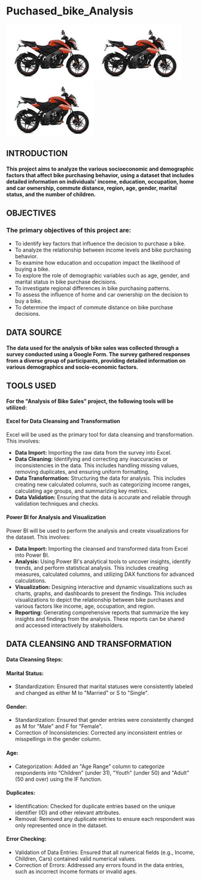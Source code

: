 # Puchased_bike_Analysis
![](bike_image.jpg)![](bike_image.jpg)![](bike_image.jpg)
## **INTRODUCTION**
#### This project aims to analyze the various socioeconomic and demographic factors that affect bike purchasing behavior, using a dataset that includes detailed information on individuals' income, education, occupation, home and car ownership, commute distance, region, age, gender, marital status, and the number of children.
## **OBJECTIVES**
### The primary objectives of this project are:
- To identify key factors that influence the decision to purchase a bike.
- To analyze the relationship between income levels and bike purchasing behavior.
- To examine how education and occupation impact the likelihood of buying a bike.
- To explore the role of demographic variables such as age, gender, and marital status in bike purchase decisions.
- To investigate regional differences in bike purchasing patterns.
- To assess the influence of home and car ownership on the decision to buy a bike.
- To determine the impact of commute distance on bike purchase decisions.
## DATA SOURCE 
#### The data used for the analysis of bike sales was collected through a survey conducted using a Google Form. The survey gathered responses from a diverse group of participants, providing detailed information on various demographics and socio-economic factors. 
## TOOLS USED
#### For the "Analysis of Bike Sales" project, the following tools will be utilized:
#### Excel for Data Cleansing and Transformation
Excel will be used as the primary tool for data cleansing and transformation. This involves:
- **Data Import:** Importing the raw data from the survey into Excel.
- **Data Cleaning:** Identifying and correcting any inaccuracies or inconsistencies in the data. This includes handling missing values, removing duplicates, and ensuring uniform formatting.
- **Data Transformation:** Structuring the data for analysis. This includes creating new calculated columns, such as categorizing income ranges, calculating age groups, and summarizing key metrics.
- **Data Validation:** Ensuring that the data is accurate and reliable through validation techniques and checks.
#### Power BI for Analysis and Visualization
Power BI will be used to perform the analysis and create visualizations for the dataset. This involves:
- **Data Import:** Importing the cleansed and transformed data from Excel into Power BI.
- **Analysis:** Using Power BI's analytical tools to uncover insights, identify trends, and perform statistical analysis. This includes creating measures, calculated columns, and utilizing DAX functions for advanced calculations.
- **Visualization:** Designing interactive and dynamic visualizations such as charts, graphs, and dashboards to present the findings. This includes visualizations to depict the relationship between bike purchases and various factors like income, age, occupation, and region.
- **Reporting:** Generating comprehensive reports that summarize the key insights and findings from the analysis. These reports can be shared and accessed interactively by stakeholders.
## DATA CLEANSING AND TRANSFORMATION
#### Data Cleansing Steps:
#### Marital Status:
- Standardization: Ensured that marital statuses were consistently labeled and changed as either M to "Married" or S to "Single".
#### Gender:
- Standardization: Ensured that gender entries were consistently changed as  M for "Male" and F for "Female".
- Correction of Inconsistencies: Corrected any inconsistent entries or misspellings in the gender column.
#### Age:
- Categorization: Added an "Age Range" column to categorize respondents into “Children” (under 31), "Youth" (under 50) and "Adult" (50 and over) using the IF function.
#### Duplicates:
- Identification: Checked for duplicate entries based on the unique identifier (ID) and other relevant attributes.
- Removal: Removed any duplicate entries to ensure each respondent was only represented once in the dataset.
#### Error Checking:
- Validation of Data Entries: Ensured that all numerical fields (e.g., Income, Children, Cars) contained valid numerical values.
- Correction of Errors: Addressed any errors found in the data entries, such as incorrect income formats or invalid ages.
